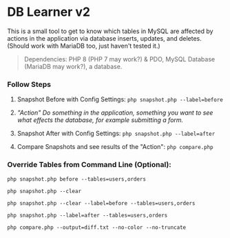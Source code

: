# DB Learner v2

This is a small tool to get to know which tables in MySQL are affected by actions in the application via database inserts, updates, and deletes. (Should work with MariaDB too, just haven't tested it.)

> Dependencies: PHP 8 (PHP 7 may work?) & PDO, MySQL Database (MariaDB may work?), a database.

### Follow Steps

1. Snapshot Before with Config Settings:
`php snapshot.php --label=before`

2. *"Action" Do something in the application, something you want to see what effects the database, for example submitting a form.*

3. Snapshot After with Config Settings:
`php snapshot.php --label=after`

4. Compare Snapshots and see results of the "Action":
`php compare.php`

### Override Tables from Command Line (Optional):
`php snapshot.php before --tables=users,orders`

`php snapshot.php --clear`

`php snapshot.php --clear --label=before --tables=users,orders`

`php snapshot.php --label=after --tables=users,orders`

`php compare.php --output=diff.txt --no-color --no-truncate`



